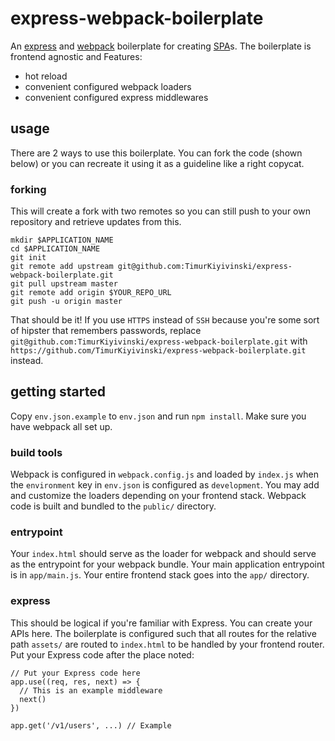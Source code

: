 # express-webpack-boilerplate
An [express](http://expressjs.com/) and [webpack](https://webpack.github.io/) boilerplate for creating [SPA](https://en.wikipedia.org/wiki/Single-page_application)s.
The boilerplate is frontend agnostic and 
Features:
- hot reload
- convenient configured webpack loaders
- convenient configured express middlewares

## usage
There are 2 ways to use this boilerplate. You can fork the code (shown below) or you can recreate it using it as a guideline like a right copycat.

### forking
This will create a fork with two remotes so you can still push to your own repository and retrieve updates from this.
```
mkdir $APPLICATION_NAME
cd $APPLICATION_NAME
git init
git remote add upstream git@github.com:TimurKiyivinski/express-webpack-boilerplate.git
git pull upstream master
git remote add origin $YOUR_REPO_URL
git push -u origin master
```
That should be it! If you use `HTTPS` instead of `SSH` because you're some sort of hipster that remembers passwords, replace `git@github.com:TimurKiyivinski/express-webpack-boilerplate.git` with `https://github.com/TimurKiyivinski/express-webpack-boilerplate.git` instead.

## getting started
Copy `env.json.example` to `env.json` and run `npm install`. Make sure you have webpack all set up.

### build tools
Webpack is configured in `webpack.config.js` and loaded by `index.js` when the `environment` key in `env.json` is configured as `development`. You may add and customize the loaders depending on your frontend stack. Webpack code is built and bundled to the `public/` directory.

### entrypoint
Your `index.html` should serve as the loader for webpack and should serve as the entrypoint for your webpack bundle.
Your main application entrypoint is in `app/main.js`. Your entire frontend stack goes into the `app/` directory.

### express
This should be logical if you're familiar with Express. You can create your APIs here.
The boilerplate is configured such that all routes for the relative path `assets/` are routed to `index.html` to be handled by your frontend router. Put your Express code after the place noted:
```
// Put your Express code here
app.use((req, res, next) => {
  // This is an example middleware
  next()
})

app.get('/v1/users', ...) // Example
```
